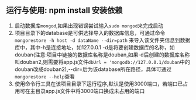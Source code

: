 运行与使用:
npm install 安装依赖
----
1. 启动数据库`mongod`,如果出现错误尝试输入`sudo mongod`来完成启动
2. 项目目录下的database是可供选择导入的数据库信息，可通过命令`mongorestore -h host -d dataName --dir=path` 来导入该文件夹信息到数据库中，其中-h是连接地址，如127.0.0.1 -d是将要创建数据库的名称，如douban(注意:项目中链接的数据库名称是douban,如果-d后创建的数据库名称叫douban2,则需要将app.js文件`dbUrl = 'mongodb://127.0.0.1/douban`中的douban改成douban2),--dir=后为该database所在路径，具体可通过`mongorestore --help`查看
3. 使用命令行工具在该项目目录下运行程序,默认是使用3000端口，若端口已占用可在主目录app.js文件中将3000端口换成未占用的端口